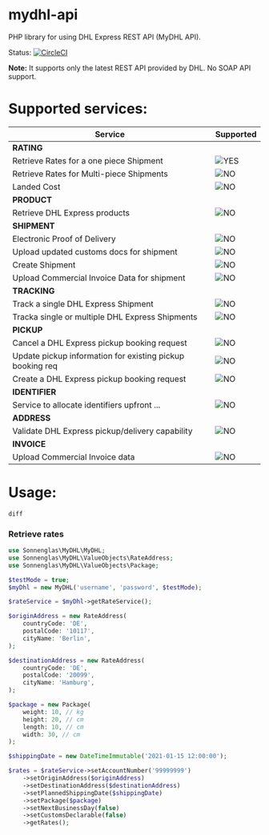 # mydhl-api
PHP library for using DHL Express REST API (MyDHL API). 

Status: [![CircleCI](https://circleci.com/gh/sonnenglas/mydhl-api/tree/master.svg?style=shield)](https://circleci.com/gh/sonnenglas/mydhl-api/tree/master)

__Note:__ It supports only the latest REST API provided by DHL. No SOAP API support.


# Supported services:

Service      | Supported
-------------|------------
__RATING__   |
Retrieve Rates for a one piece Shipment     | ![YES](https://via.placeholder.com/40/00c000/000000?text=YES)
Retrieve Rates for Multi-piece Shipments    | ![NO](https://via.placeholder.com/40/c0000/000000?text=NO)
Landed Cost                                 | ![NO](https://via.placeholder.com/40/c0000/000000?text=NO)
__PRODUCT__  |
Retrieve DHL Express products               | ![NO](https://via.placeholder.com/40/c0000/000000?text=NO)
__SHIPMENT__ |
Electronic Proof of Delivery                | ![NO](https://via.placeholder.com/40/c0000/000000?text=NO)
Upload updated customs docs for shipment    | ![NO](https://via.placeholder.com/40/c0000/000000?text=NO)
Create Shipment                             | ![NO](https://via.placeholder.com/40/c0000/000000?text=NO)
Upload Commercial Invoice Data for shipment | ![NO](https://via.placeholder.com/40/c0000/000000?text=NO)
__TRACKING__ |
Track a single DHL Express Shipment             | ![NO](https://via.placeholder.com/40/c0000/000000?text=NO)
Tracka single or multiple DHL Express Shipments | ![NO](https://via.placeholder.com/40/c0000/000000?text=NO)
__PICKUP__ |
Cancel a DHL Express pickup booking request     | ![NO](https://via.placeholder.com/40/c0000/000000?text=NO)
Update pickup information for existing pickup booking req | ![NO](https://via.placeholder.com/40/c0000/000000?text=NO)
Create a DHL Express pickup booking request | ![NO](https://via.placeholder.com/40/c0000/000000?text=NO)
__IDENTIFIER__ | 
Service to allocate identifiers upfront ... | ![NO](https://via.placeholder.com/40/c0000/000000?text=NO)
__ADDRESS__ | 
Validate DHL Express pickup/delivery capability | ![NO](https://via.placeholder.com/40/c0000/000000?text=NO)
__INVOICE__ |
Upload Commercial Invoice data | ![NO](https://via.placeholder.com/40/c0000/000000?text=NO)
# Usage:

```diff```

### Retrieve rates

```php
use Sonnenglas\MyDHL\MyDHL;
use Sonnenglas\MyDHL\ValueObjects\RateAddress;
use Sonnenglas\MyDHL\ValueObjects\Package;

$testMode = true;
$myDhl = new MyDHL('username', 'password', $testMode);

$rateService = $myDhl->getRateService();

$originAddress = new RateAddress(
    countryCode: 'DE',
    postalCode: '10117',
    cityName: 'Berlin',
);

$destinationAddress = new RateAddress(
    countryCode: 'DE',
    postalCode: '20099',
    cityName: 'Hamburg',
);

$package = new Package(
    weight: 10, // kg
    height: 20, // cm
    length: 10, // cm
    width: 30, // cm
);

$shippingDate = new DateTimeImmutable('2021-01-15 12:00:00');

$rates = $rateService->setAccountNumber('99999999')
    ->setOriginAddress($originAddress)
    ->setDestinationAddress($destinationAddress)
    ->setPlannedShippingDate($shippingDate)
    ->setPackage($package)
    ->setNextBusinessDay(false)
    ->setCustomsDeclarable(false)
    ->getRates();

```
